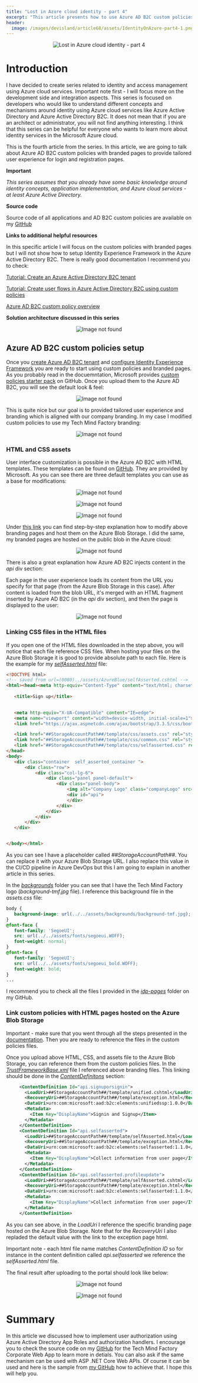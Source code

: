 ```yaml
---
title: "Lost in Azure cloud identity - part 4"
excerpt: "This article presents how to use Azure AD B2C custom policies with branded pages"
header:
  image: /images/devisland/article68/assets/IdentityOnAzure-part4-1.png
---
```


<p align="center">
<img src="/images/devisland/article68/assets/IdentityOnAzure-part4-1.png?raw=true" alt="Lost in Azure cloud identity - part 4"/>
</p>


# Introduction

I have decided to create series related to identity and access management using Azure cloud services. Important note first - I will focus more on the development side and integration aspects. This series is focused on developers who would like to understand different concepts and mechanisms around identity using Azure cloud services like Azure Active Directory and Azure Active Directory B2C. It does not mean that if you are an architect or administrator, you will not find anything interesting. I think that this series can be helpful for everyone who wants to learn more about identity services in the Microsoft Azure cloud.

This is the fourth article from the series. In this article, we are going to talk about Azure AD B2C custom policies with branded pages to provide tailored user experience for login and registration pages.

**Important**

*This series assumes that you already have some basic knowledge around identity concepts, application implementation, and Azure cloud services - at least Azure Active Directory.*

**Source code**

Source code of all applications and AD B2C custom policies are available on my [GitHub](https://github.com/Daniel-Krzyczkowski/Lost-In-Azure-Cloud-Identity)

**Links to additional helpful resources**

In this specific article I will focus on the custom policies with branded pages but I will not show how to setup Identity Experience Framework in the Azure Active Directory B2C. There is really good documentation I recommend you to check:

[Tutorial: Create an Azure Active Directory B2C tenant](https://docs.microsoft.com/en-us/azure/active-directory-b2c/tutorial-create-tenant)

[Tutorial: Create user flows in Azure Active Directory B2C using custom policies](https://docs.microsoft.com/en-us/azure/active-directory-b2c/tutorial-create-user-flows?pivots=b2c-custom-policy)

[Azure AD B2C custom policy overview](https://docs.microsoft.com/en-us/azure/active-directory-b2c/custom-policy-overview)


**Solution architecture discussed in this series**

<p align="center">
<img src="/images/devisland/article68/assets/IdentityOnAzure-part3-2.png?raw=true" alt="Image not found"/>
</p>



## Azure AD B2C custom policies setup

Once you [create Azure AD B2C tenant](https://docs.microsoft.com/en-us/azure/active-directory-b2c/tutorial-create-tenant) and [configure Identity Experience Framework](https://docs.microsoft.com/en-us/azure/active-directory-b2c/tutorial-create-user-flows?pivots=b2c-custom-policy) you are ready to start using custom policies and branded pages. As you probably read in the docuemntation, Microsoft provides [custom policies starter pack](https://github.com/Azure-Samples/active-directory-b2c-custom-policy-starterpack) on GitHub. Once you upload them to the Azure AD B2C, you will see the default look & feel:

<p align="center">
<img src="/images/devisland/article67/assets/IdentityOnAzure-part4-3.PNG?raw=true" alt="Image not found"/>
</p>

This is quite nice but our goal is to provided tailored user experience and branding which is aligned with our company branding. In my case I modified custom policies to use my Tech Mind Factory branding:

<p align="center">
<img src="/images/devisland/article67/assets/IdentityOnAzure-part4-4.PNG?raw=true" alt="Image not found"/>
</p>


### HTML and CSS assets


User interface customization is possible in the Azure AD B2C with HTML templates. These templates can be found on [GitHub](https://github.com/azure-ad-b2c/html-templates). They are provided by Microsoft. As you can see there are three default templates you can use as a base for modifications:

<p align="center">
<img src="/images/devisland/article67/assets/IdentityOnAzure-part4-6.png?raw=true" alt="Image not found"/>
</p>

<p align="center">
<img src="/images/devisland/article67/assets/IdentityOnAzure-part4-7.png?raw=true" alt="Image not found"/>
</p>

<p align="center">
<img src="/images/devisland/article67/assets/IdentityOnAzure-part4-8.png?raw=true" alt="Image not found"/>
</p>


Under [this link](https://docs.microsoft.com/en-us/azure/active-directory-b2c/customize-ui-with-html?pivots=b2c-custom-policy) you can find step-by-step explanation how to modify above branding pages and host them on the Azure Blob Storage. I did the same, my branded pages are hosted on the public blob in the Azure cloud:

<p align="center">
<img src="/images/devisland/article67/assets/IdentityOnAzure-part4-9.PNG?raw=true" alt="Image not found"/>
</p>

There is also a great explanation how Azure AD B2C injects content in the *api* div section:

Each page in the user experience loads its content from the URL you specify for that page (from the Azure Blob Storage in this case). After content is loaded from the blob URL, it's merged with an HTML fragment inserted by Azure AD B2C (in the *api* div section), and then the page is displayed to the user:

<p align="center">
<img src="/images/devisland/article67/assets/IdentityOnAzure-part4-5.png?raw=true" alt="Image not found"/>
</p>


### Linking CSS files in the HTML files

If you open one of the HTML files downloaded in the step above, you will notice that each file reference CSS files. When hosting your files on the Azure Blob Storage it is good to provide absolute path to each file. Here is the example for my [*selfAsserted.html*](https://github.com/Daniel-Krzyczkowski/Lost-In-Azure-Cloud-Identity/blob/main/src/tmf-identity-ad-b2c/branding/idp-pages/template/selfAsserted.html) file:

 ```html
<!DOCTYPE html>
<!-- saved from url=(0080)../assets/AzureBlue/selfAsserted.cshtml -->
<html><head><meta http-equiv="Content-Type" content="text/html; charset=UTF-8">
    
    <title>Sign up</title>

    
    <meta http-equiv="X-UA-Compatible" content="IE=edge">
    <meta name="viewport" content="width=device-width, initial-scale=1">
    <link href="https://ajax.aspnetcdn.com/ajax/bootstrap/3.3.5/css/bootstrap.min.css" rel="stylesheet" type="text/css" />

    <link href="##StorageAccountPath##/template/css/assets.css" rel="stylesheet" type="text/css" />
    <link href="##StorageAccountPath##/template/css/common.css" rel="stylesheet" type="text/css" />
    <link href="##StorageAccountPath##/template/css/selfasserted.css" rel="stylesheet" type="text/css" />
</head>
<body>
    <div class="container  self_asserted_container ">
        <div class="row">
            <div class="col-lg-6">
                <div class="panel panel-default">
                    <div class="panel-body">
                        <img alt="Company Logo" class="companyLogo" src="##StorageAccountPath##/assets/images/tmf-logo.svg">
                        <div id="api">
                        </div>
                    </div>
                </div>
            </div>
        </div>
    </div>


</body></html>
```

As you can see I have a placeholder called *##StorageAccountPath##*. You can replace it with your Azure Blob Storage URL. I also replace this value in the CI/CD pipeline in Azure DevOps but this I am going to explain in another article in this series.

In the [*backgrounds*](https://github.com/Daniel-Krzyczkowski/Lost-In-Azure-Cloud-Identity/tree/main/src/tmf-identity-ad-b2c/branding/idp-pages/assets/backgrounds) folder you can see that I have the Tech Mind Factory logo (*background-tmf.jpg* file). I reference this background file in the *assets.css* file:

 ```css
body {
    background-image: url(../../assets/backgrounds/background-tmf.jpg);
}
@font-face {
    font-family: 'SegoeUI';
    src: url(../../assets/fonts/segoeui.WOFF);
    font-weight: normal;
}
@font-face {
    font-family: 'SegoeUI';
    src: url(../../assets/fonts/segoeui_bold.WOFF);
    font-weight: bold;
}
...
```

I recommend you to check all the files I provided in the [*idp-pages*](https://github.com/Daniel-Krzyczkowski/Lost-In-Azure-Cloud-Identity/tree/main/src/tmf-identity-ad-b2c/branding/idp-pages) folder on my GitHub.


### Link custom policies with HTML pages hosted on the Azure Blob Storage

Important - make sure that you went through all the steps presented in the [documentation](https://docs.microsoft.com/en-us/azure/active-directory-b2c/customize-ui-with-html?pivots=b2c-custom-policy). Then you are ready to reference the files in the custom policies files.

Once you upload above HTML, CSS, and assets file to the Azure Blob Storage, you can reference them from the custom policies files. In the [*TrustFrameworkBase.xml*](https://github.com/Daniel-Krzyczkowski/Lost-In-Azure-Cloud-Identity/blob/main/src/tmf-identity-ad-b2c/custom-policies/TrustFrameworkBase.xml) file I referenced above branding files. This linking should be done in the [*ContentDefinitons*](https://github.com/Daniel-Krzyczkowski/Lost-In-Azure-Cloud-Identity/blob/e656ee8d80b8be1223ae3eb7e98374538492ad86/src/tmf-identity-ad-b2c/custom-policies/TrustFrameworkBase.xml#L387) section:


 ```xml
      <ContentDefinition Id="api.signuporsignin">
        <LoadUri>##StorageAccountPath##/template/unified.cshtml</LoadUri>
        <RecoveryUri>##StorageAccountPath##/template/exception.html</RecoveryUri>
        <DataUri>urn:com:microsoft:aad:b2c:elements:unifiedssp:1.0.0</DataUri>
        <Metadata>
          <Item Key="DisplayName">Signin and Signup</Item>
        </Metadata>
      </ContentDefinition>
      <ContentDefinition Id="api.selfasserted">
        <LoadUri>##StorageAccountPath##/template/selfAsserted.html</LoadUri>
        <RecoveryUri>##StorageAccountPath##/template/exception.html</RecoveryUri>
        <DataUri>urn:com:microsoft:aad:b2c:elements:selfasserted:1.1.0</DataUri>
        <Metadata>
          <Item Key="DisplayName">Collect information from user page</Item>
        </Metadata>
      </ContentDefinition>
      <ContentDefinition Id="api.selfasserted.profileupdate">
        <LoadUri>##StorageAccountPath##/template/selfAsserted.cshtml</LoadUri>
        <RecoveryUri>##StorageAccountPath##/template/exception.html</RecoveryUri>
        <DataUri>urn:com:microsoft:aad:b2c:elements:selfasserted:1.1.0</DataUri>
        <Metadata>
          <Item Key="DisplayName">Collect information from user page</Item>
        </Metadata>
      </ContentDefinition>
```

As you can see above, in the *LoadUri* I reference the specific branding page hosted on the Azure Blob Storage. Note that for the *RecoveryUri* I also repladed the default value with the link to the exception page html.

Important note - each html file name matches *ContentDefinition ID* so for instance in the content definition called  *api.selfasserted* we reference the *selfAsserted.html* file.

The final result after uploading to the portal should look like below:

<p align="center">
<img src="/images/devisland/article67/assets/IdentityOnAzure-part4-4.PNG?raw=true" alt="Image not found"/>
</p>

<p align="center">
<img src="/images/devisland/article67/assets/IdentityOnAzure-part4-10.PNG?raw=true" alt="Image not found"/>
</p>


# Summary

In this article we discussed how to implement user authorization using Azure Active Directory App Roles and authorization handlers. I encourage you to check the source code on my [GitHub](https://github.com/Daniel-Krzyczkowski/Lost-In-Azure-Cloud-Identity/tree/main/src/tmf-identity-corporate-web-app) for the Tech Mind Factory Corporate Web App to learn more in detials. You can also ask if the same mechanism can be used with ASP .NET Core Web APIs. Of course it can be used and here is the sample from [my GitHub](https://github.com/Daniel-Krzyczkowski/IdentityDeveloperTemplates/tree/master/src/app-templates/IdentityDeveloperTemplates.AzureAD.Authz.API) how to achieve that. I hope this will help you.
